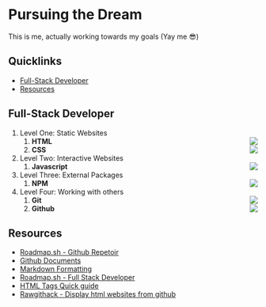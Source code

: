 # Pursuing the Dream
This is me, actually working towards my goals (Yay me 😎) 

## Quicklinks
- [Full-Stack Developer](#full-stack-developer)
- [Resources](#resources)

## Full-Stack Developer
1. Level One: Static Websites
    1. **HTML** <img align="right" src="https://progress-bar.dev/10/">
    2. **CSS** <img align="right" src="https://progress-bar.dev/10/">
2. Level Two: Interactive Websites
    1. **Javascript** <img align="right" src="https://progress-bar.dev/05/">
3. Level Three: External Packages
    1. **NPM** <img align="right" src="https://progress-bar.dev/00/">
4. Level Four: Working with others
    1. **Git** <img align="right" src="https://progress-bar.dev/00/">
    2. **Github** <img align="right" src="https://progress-bar.dev/00/">


## Resources
- [Roadmap.sh - Github Repetoir](https://github.com/kamranahmedse/developer-roadmap)
- [Github Documents](https://docs.github.com/en)
- [Markdown Formatting](https://markdown-it.github.io/)
- [Roadmap.sh - Full Stack Developer](https://roadmap.sh/full-stack)
- [HTML Tags Quick guide](https://www.simplilearn.com/tutorials/html-tutorial/html-tags)
- [Rawgithack - Display html websites from github](https://raw.githack.com/)
